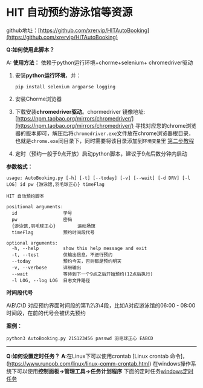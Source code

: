 # HIT 自动预约游泳馆等资源

github地址：[https://github.com/xrervip/HITAutoBooking](https://github.com/xrervip/HITAutoBooking)

**Q:如何使用此脚本？**

A:
**使用方法：**
依赖于python运行环境+chorme+selenium+ chromedriver驱动

 1. 安装**python运行环境**，并：

    ```
    pip install selenium argparse logging
    ```

 2. 安装Chorme浏览器

 3. 下载安装**chromedriver驱动**。chormedriver 镜像地址: [https://npm.taobao.org/mirrors/chromedriver/](https://npm.taobao.org/mirrors/chromedriver/) 寻找对应您的chrome浏览器的版本即可，解压后将`chromedriver.exe`文件放在chrome浏览器根目录，也就是`chrome.exe`同目录下，同时需要将该目录添加到`环境变量`里 [第二步教程](https://www.cnblogs.com/lfri/p/10542797.html)

 4. 定时（预约一般于9点开放）启动python脚本，建议于9点后数分钟内启动

 **参数格式：**


```
usage: AutoBooking.py [-h] [-t] [--today] [-v] [--wait] [-d DRV] [-l LOG] id pw {游泳馆,羽毛球正心} timeFlag

HIT 自动预约脚本

positional arguments:
  id                 学号
  pw                 密码
  {游泳馆,羽毛球正心}        运动场馆
  timeFlag           预约时间段代号

optional arguments:
  -h, --help         show this help message and exit
  -t, --test         仅输出信息，不进行预约
  --today            预约今天，否则都是预约明天
  -v, --verbose      详细输出
  --wait             等待到下一个9点之后开始预约(12点后执行)
  -l LOG, --log LOG  日志文件路径
```
**时间段代号**

A\B\C\D 对应预约界面时间段的第1\2\3\4段，比如A对应游泳馆的06:00 - 08:00时间段，在前的代号会被优先预约

**案例：**

```
python3 AutoBooking.py 21S123456 passwd 羽毛球正心 EABCD
```
---

**Q:如何设置定时任务？**
**A**:在Linux下可以使用crontab [Linux crontab 命令]，(https://www.runoob.com/linux/linux-comm-crontab.html)
在windows操作系统下可以使用**控制面板->管理工具->任务计划程序**
下面的定时任务[windows定时任务](https://blog.csdn.net/wd2011063437/article/details/79168735)



